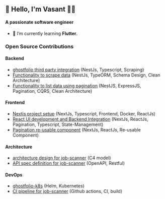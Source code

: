 ## 👋 Hello, I'm Vasant  🧑‍💻
#### A passionate software engineer </h3>

- 🌱 I’m currently learning **Flutter**.

### Open Source Contributions

#### Backend
- [ghostfolio third party integration](https://github.com/VasantSachdewa/ghostfolio-thailand/pull/2) (NestJs, Typescript, Scraping)
- [Functionality to scrape data](https://github.com/smolman800/job-scanner/pull/13) (NestJs, TypeORM, Schema Design, Clean Architecture)
- [Functionality to list data using pagination](https://github.com/smolman800/job-scanner/pull/14) (NestJS, ExpressJS, Pagination, CQRS, Clean Architecture)

#### Frontend
- [Nextjs project setup](https://github.com/smolman800/job-scanner/pull/7) (NextJs, Typescript, Frontend, Docker, ReactJs)
- [React UI development and Backend Integration](https://github.com/smolman800/job-scanner/pull/15) (NextJs, ReactJs, Pagination, Typescript, State-Management)
- [Pagination re-usable component](https://github.com/smolman800/job-scanner/pull/25) (NextJs, ReactJs, Re-usable Component)

#### Architecture
- [architecture design for job-scanner](https://github.com/smolman800/job-scanner/pull/4) (C4 model)
- [API spec definition for job-scanner](https://github.com/smolman800/job-scanner/pull/5) (OpenAPI, Restful)

#### DevOps
- [ghostfolio-k8s](https://github.com/VasantSachdewa/ghostfolio-k8s) (Helm, Kubernetes)
- [CI pipeline for job-scanner](https://github.com/smolman800/job-scanner/pull/21) (Github actions, CI, build)
  
